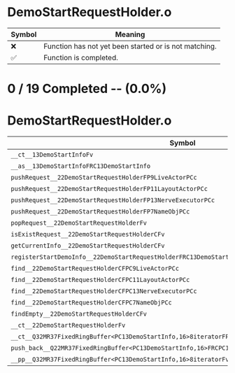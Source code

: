 # DemoStartRequestHolder.o
| Symbol | Meaning 
| ------------- | ------------- 
| :x: | Function has not yet been started or is not matching. 
| :white_check_mark: | Function is completed. 


# 0 / 19 Completed -- (0.0%)
# DemoStartRequestHolder.o
| Symbol | Decompiled? |
| ------------- | ------------- |
| `__ct__13DemoStartInfoFv` | :x: |
| `__as__13DemoStartInfoFRC13DemoStartInfo` | :x: |
| `pushRequest__22DemoStartRequestHolderFP9LiveActorPCc` | :x: |
| `pushRequest__22DemoStartRequestHolderFP11LayoutActorPCc` | :x: |
| `pushRequest__22DemoStartRequestHolderFP13NerveExecutorPCc` | :x: |
| `pushRequest__22DemoStartRequestHolderFP7NameObjPCc` | :x: |
| `popRequest__22DemoStartRequestHolderFv` | :x: |
| `isExistRequest__22DemoStartRequestHolderCFv` | :x: |
| `getCurrentInfo__22DemoStartRequestHolderCFv` | :x: |
| `registerStartDemoInfo__22DemoStartRequestHolderFRC13DemoStartInfo` | :x: |
| `find__22DemoStartRequestHolderCFPC9LiveActorPCc` | :x: |
| `find__22DemoStartRequestHolderCFPC11LayoutActorPCc` | :x: |
| `find__22DemoStartRequestHolderCFPC13NerveExecutorPCc` | :x: |
| `find__22DemoStartRequestHolderCFPC7NameObjPCc` | :x: |
| `findEmpty__22DemoStartRequestHolderCFv` | :x: |
| `__ct__22DemoStartRequestHolderFv` | :x: |
| `__ct__Q32MR37FixedRingBuffer<PC13DemoStartInfo,16>8iteratorFPPC13DemoStartInfoPPC13DemoStartInfo` | :x: |
| `push_back__Q22MR37FixedRingBuffer<PC13DemoStartInfo,16>FRCPC13DemoStartInfo` | :x: |
| `__pp__Q32MR37FixedRingBuffer<PC13DemoStartInfo,16>8iteratorFv` | :x: |

